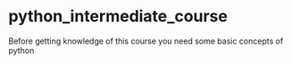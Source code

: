 # python_intermediate_course
Before getting knowledge of this course you need some basic concepts of python
